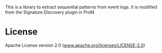 This is a library to extract sequential patterns from event logs. It is modified from the Signature Discovery plugin in ProM.
# License
Apache License version 2.0 (www.apache.org/licenses/LICENSE-2.0)
